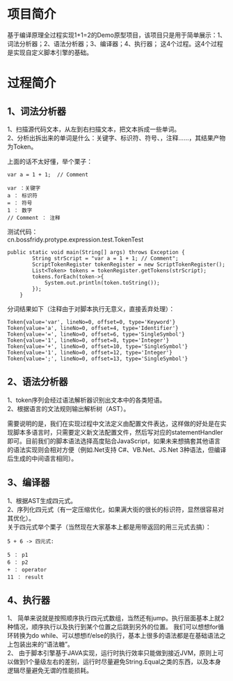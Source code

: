 # 项目简介

基于编译原理全过程实现1+1=2的Demo原型项目，该项目只是用于简单展示：1、词法分析器；2、语法分析器；3、编译器；4、执行器； 这4个过程。这4个过程是实现自定义脚本引擎的基础。

# 过程简介

## 1、词法分析器 
  1、扫描源代码文本，从左到右扫描文本，把文本拆成一些单词。  
  2、分析出拆出来的单词是什么：关键字、标识符、符号、，注释……，其结果产物为Token。

上面的话不太好懂，举个栗子：
```
var a = 1 + 1;  // Comment

var ：关键字
a ： 标识符
= ： 符号
1 ： 数字
// Comment ： 注释

```

测试代码：  
cn.bossfridy.protype.expression.test.TokenTest  
```
public static void main(String[] args) throws Exception {
        String strScript = "var a = 1 + 1; // Comment";
        ScriptTokenRegister tokenRegister = new ScriptTokenRegister();
        List<Token> tokens = tokenRegister.getTokens(strScript);
        tokens.forEach(token->{
            System.out.println(token.toString());
        });
    }
```

分词结果如下（注释由于对脚本执行无意义，直接丢弃处理）：

```
Token{value='var', lineNo=0, offset=0, type='Keyword'}
Token{value='a', lineNo=0, offset=4, type='Identifier'}
Token{value='=', lineNo=0, offset=6, type='SingleSymbol'}
Token{value='1', lineNo=0, offset=8, type='Integer'}
Token{value='+', lineNo=0, offset=10, type='SingleSymbol'}
Token{value='1', lineNo=0, offset=12, type='Integer'}
Token{value=';', lineNo=0, offset=13, type='SingleSymbol'}
```

## 2、语法分析器 
  1、token序列会经过语法解析器识别出文本中的各类短语。  
  2、根据语言的文法规则输出解析树（AST）。

需要说明的是，我们在实现过程中文法定义由配置文件表达，这样做的好处是在实现脚本多语言时，只需要定义新文法配置文件，然后写对应的statementHandler即可。目前我们的脚本语法选择高度贴合JavaScript，如果未来想搞套其他语言的语法实现则会相对方便（例如.Net支持 C#、VB.Net、JS.Net 3种语法，但编译后生成的中间语言相同）。

## 3、编译器
  1、根据AST生成四元式。  
  2、序列化四元式（有一定压缩优化，如果满大街的很长的标识符，显然很容易对其优化）。  
  关于四元式举个栗子（当然现在大家基本上都是用带返回的用三元式去搞）：
```
5 + 6 -> 四元式:

5 ： p1
6 ： p2
+ ： operator
11 ： result
```

## 4、执行器  
  1、 简单来说就是按照顺序执行四元式数组，当然还有jump。执行层面基本上就2种情况，顺序执行以及执行到某个位置之后跳到另外的位置。 我们可以想想for循环转换为do while、可以想想if/else的执行，基本上很多的语法都是在基础语法之上包装出来的“语法糖”。    
  2、 由于脚本引擎基于JAVA实现，运行时执行效率只能做到接近JVM，原则上可以做到1个量级左右的差别，运行时尽量避免String.Equal之类的东西，以及本身逻辑尽量避免无谓的性能损耗。
